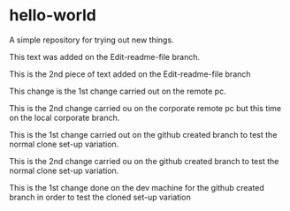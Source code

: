 # hello-world
A simple repository for trying out new things. 

This text was added on the Edit-readme-file branch. 

This is the 2nd piece of text added on the Edit-readme-file branch

This change is the 1st change carried out on the remote pc.

This is the 2nd change carried ou on the corporate remote pc but this time on the local corporate branch.

This is the 1st change carried out on the github created branch to test the normal clone set-up variation.

This is the 2nd change carried ou on the github created branch to test the normal clone set-up variation.

This is the 1st change done on the dev machine for the github created branch in order to test the cloned set-up variation

